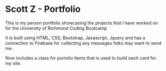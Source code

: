 # Scott Z - Portfolio

This is my person portfolio showcasing the projects that I have worked on for the University of Richmond Coding Bootcamp

It is built using HTML, CSS, Bootstrap, Javascript, Jquery and has a connection to Firebase for collecting any messages folks may want to send me. 

Now includes a class for portolio items that is used to build each card for my site. 
